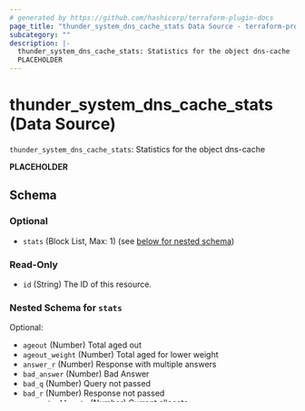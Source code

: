```yaml
---
# generated by https://github.com/hashicorp/terraform-plugin-docs
page_title: "thunder_system_dns_cache_stats Data Source - terraform-provider-thunder"
subcategory: ""
description: |-
  thunder_system_dns_cache_stats: Statistics for the object dns-cache
  PLACEHOLDER
---
```


# thunder_system_dns_cache_stats (Data Source)

`thunder_system_dns_cache_stats`: Statistics for the object dns-cache

__PLACEHOLDER__



<!-- schema generated by tfplugindocs -->
## Schema

### Optional

- `stats` (Block List, Max: 1) (see [below for nested schema](#nestedblock--stats))

### Read-Only

- `id` (String) The ID of this resource.

<a id="nestedblock--stats"></a>
### Nested Schema for `stats`

Optional:

- `ageout` (Number) Total aged out
- `ageout_weight` (Number) Total aged for lower weight
- `answer_r` (Number) Response with multiple answers
- `bad_answer` (Number) Bad Answer
- `bad_q` (Number) Query not passed
- `bad_r` (Number) Response not passed
- `current_allocate` (Number) Current allocate
- `current_data_allocate` (Number) Current data allocate
- `encode_q` (Number) Query encoded
- `encode_r` (Number) Response encoded
- `hit` (Number) Total cache hit
- `multiple_q` (Number) Query with multiple questions
- `multiple_r` (Number) Response with multiple questions
- `oversize_q` (Number) Query exceed cache size
- `oversize_r` (Number) Response exceed cache size
- `resolver_queue_full` (Number) Resolver task queue full
- `total_alloc` (Number) Total allocated
- `total_freed` (Number) Total freed
- `total_log` (Number) Total stats log sent
- `total_q` (Number) Total query
- `total_r` (Number) Total server response
- `truncated_r` (Number) Response with Truncation bit set
- `ttl_r` (Number) Response with short TTL


